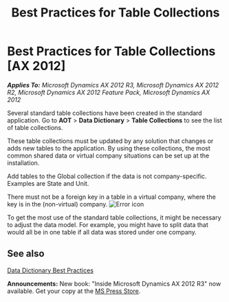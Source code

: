 ﻿---
title: Best Practices for Table Collections
TOCTitle: Table Collections
ms:assetid: d72426db-4c29-4f8f-93d9-b7245c66a301
ms:mtpsurl: https://msdn.microsoft.com/en-us/library/Aa874118(v=AX.60)
ms:contentKeyID: 35252062
ms.date: 05/18/2015
mtps_version: v=AX.60
---

# Best Practices for Table Collections [AX 2012]


_**Applies To:** Microsoft Dynamics AX 2012 R3, Microsoft Dynamics AX 2012 R2, Microsoft Dynamics AX 2012 Feature Pack, Microsoft Dynamics AX 2012_

Several standard table collections have been created in the standard application. Go to **AOT** \> **Data Dictionary** \> **Table Collections** to see the list of table collections.

These table collections must be updated by any solution that changes or adds new tables to the application. By using these collections, the most common shared data or virtual company situations can be set up at the installation.

Add tables to the Global collection if the data is not company-specific. Examples are State and Unit.

There must not be a foreign key in a table in a virtual company, where the key is in the (non-virtual) company. ![Error icon](images/Aa872655.ErrorIcon(AX.60).gif "Error icon")

To get the most use of the standard table collections, it might be necessary to adjust the data model. For example, you might have to split data that would all be in one table if all data was stored under one company.

## See also

[Data Dictionary Best Practices](data-dictionary-best-practices.md)

  
**Announcements:** New book: "Inside Microsoft Dynamics AX 2012 R3" now available. Get your copy at the [MS Press Store](https://www.microsoftpressstore.com/store/inside-microsoft-dynamics-ax-2012-r3-9780735685109).

